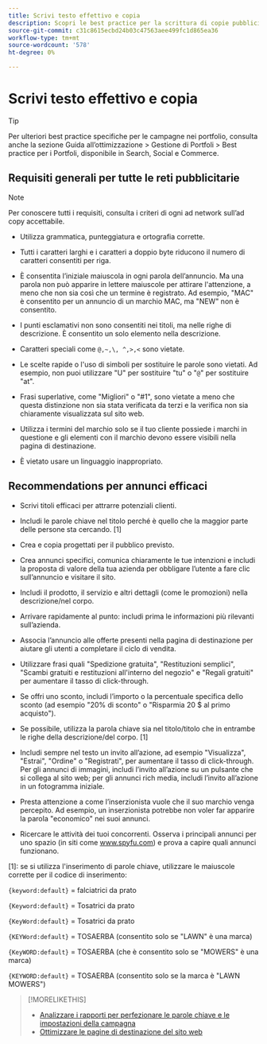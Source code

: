 ```yaml
---
title: Scrivi testo effettivo e copia
description: Scopri le best practice per la scrittura di copie pubblicitarie efficaci.
source-git-commit: c31c8615ecbd24b03c47563aee499fc1d865ea36
workflow-type: tm+mt
source-wordcount: '578'
ht-degree: 0%

---
```


# Scrivi testo effettivo e copia

>[!TIP]
>
>Per ulteriori best practice specifiche per le campagne nei portfolio, consulta anche la sezione Guida all’ottimizzazione > Gestione di Portfoli > Best practice per i Portfoli, disponibile in Search, Social e Commerce.<!-- verify convention for referencing Optimization Guide here -->

## Requisiti generali per tutte le reti pubblicitarie

>[!NOTE]
>
>Per conoscere tutti i requisiti, consulta i criteri di ogni ad network sull’ad copy accettabile.

* Utilizza grammatica, punteggiatura e ortografia corrette.

* Tutti i caratteri larghi e i caratteri a doppio byte riducono il numero di caratteri consentiti per riga.

* È consentita l’iniziale maiuscola in ogni parola dell’annuncio. Ma una parola non può apparire in lettere maiuscole per attirare l&#39;attenzione, a meno che non sia così che un termine è registrato. Ad esempio, &quot;MAC&quot; è consentito per un annuncio di un marchio MAC, ma &quot;NEW&quot; non è consentito.

* I punti esclamativi non sono consentiti nei titoli, ma nelle righe di descrizione. È consentito un solo elemento nella descrizione.

* Caratteri speciali come `@,~,\, ^,>,<` sono vietate.

* Le scelte rapide o l&#39;uso di simboli per sostituire le parole sono vietati. Ad esempio, non puoi utilizzare &quot;U&quot; per sostituire &quot;tu&quot; o &quot;`@`&quot; per sostituire &quot;at&quot;.

* Frasi superlative, come &quot;Migliori&quot; o &quot;#1&quot;, sono vietate a meno che questa distinzione non sia stata verificata da terzi e la verifica non sia chiaramente visualizzata sul sito web.

* Utilizza i termini del marchio solo se il tuo cliente possiede i marchi in questione e gli elementi con il marchio devono essere visibili nella pagina di destinazione.

* È vietato usare un linguaggio inappropriato.

## Recommendations per annunci efficaci

* Scrivi titoli efficaci per attrarre potenziali clienti.

* Includi le parole chiave nel titolo perché è quello che la maggior parte delle persone sta cercando. [1]

* Crea e copia progettati per il pubblico previsto.

* Crea annunci specifici, comunica chiaramente le tue intenzioni e includi la proposta di valore della tua azienda per obbligare l’utente a fare clic sull’annuncio e visitare il sito.

* Includi il prodotto, il servizio e altri dettagli (come le promozioni) nella descrizione/nel corpo.

* Arrivare rapidamente al punto: includi prima le informazioni più rilevanti sull’azienda.

* Associa l’annuncio alle offerte presenti nella pagina di destinazione per aiutare gli utenti a completare il ciclo di vendita.

* Utilizzare frasi quali &quot;Spedizione gratuita&quot;, &quot;Restituzioni semplici&quot;, &quot;Scambi gratuiti e restituzioni all&#39;interno del negozio&quot; e &quot;Regali gratuiti&quot; per aumentare il tasso di click-through.

* Se offri uno sconto, includi l’importo o la percentuale specifica dello sconto (ad esempio &quot;20% di sconto&quot; o &quot;Risparmia 20 $ al primo acquisto&quot;).

* Se possibile, utilizza la parola chiave sia nel titolo/titolo che in entrambe le righe della descrizione/del corpo. [1]

* Includi sempre nel testo un invito all’azione, ad esempio &quot;Visualizza&quot;, &quot;Estrai&quot;, &quot;Ordine&quot; o &quot;Registrati&quot;, per aumentare il tasso di click-through. Per gli annunci di immagini, includi l’invito all’azione su un pulsante che si collega al sito web; per gli annunci rich media, includi l’invito all’azione in un fotogramma iniziale.

* Presta attenzione a come l’inserzionista vuole che il suo marchio venga percepito. Ad esempio, un inserzionista potrebbe non voler far apparire la parola &quot;economico&quot; nei suoi annunci.

* Ricercare le attività dei tuoi concorrenti. Osserva i principali annunci per uno spazio (in siti come www.spyfu.com) e prova a capire quali annunci funzionano.

[1]: se si utilizza l&#39;inserimento di parole chiave, utilizzare le maiuscole corrette per il codice di inserimento:

`{keyword:default}` = falciatrici da prato

`{Keyword:default}` = Tosatrici da prato

`{KeyWord:default}` = Tosatrici da prato

`{KEYWord:default}` = TOSAERBA (consentito solo se &quot;LAWN&quot; è una marca)

`{KeyWORD:default}` = TOSAERBA (che è consentito solo se &quot;MOWERS&quot; è una marca)

`{KEYWORD:default}` = TOSAERBA (consentito solo se la marca è &quot;LAWN MOWERS&quot;)

>[!MORELIKETHIS]
>
>* [Analizzare i rapporti per perfezionare le parole chiave e le impostazioni della campagna](best-practices-analyze.md)
>* [Ottimizzare le pagine di destinazione del sito web](best-practices-optimize.md)
